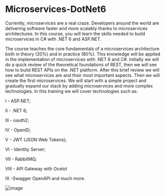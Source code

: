 # Microservices-DotNet6
Currently, microservices are a real craze. Developers around the world are delivering software faster and more scalably thanks to microservices architectures. In this course, you will learn the skills needed to build microservices in C# with .NET 6 and ASP.NET.

The course teaches the core fundamentals of a microservices architecture both in theory (20%) and in practice (80%). This knowledge will be applied in the implementation of microservices with .NET 6 and C#. Initially we will do a quick review of the theoretical foundations of REST, then we will see how to build REST APIs on the .NET platform. After this brief review we will see what microservices are and their most important aspects. Then we will create the first microservices. We will start with a simple project and gradually expand our stack by adding microservices and more complex technologies. In this training we will cover technologies such as:

I - ASP.NET;

II - .NET 6;

III - oauth2;

IV - OpenID;

V - JWT (JSON Web Tokens);

VI - Identity Server;

VII - RabbitMQ;

VIII - API Gateway with Ocelot

IX -Swagger OpenAPI and much more.

![image](https://user-images.githubusercontent.com/87822546/207606564-e0008af0-4d59-4640-9b15-ba03a34af15f.png)
